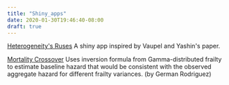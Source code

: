 ```yaml
---
title: "Shiny_apps"
date: 2020-01-30T19:46:40-08:00
draft: true
---
```




[Heterogeneity's Ruses](https://shiny.demog.berkeley.edu/josh/het_ruse)
  A shiny app inspired by Vaupel and Yashin's paper.
  
[Mortality
  Crossover](https://data.princeton.edu/pop509/heterogeneityApp)
  Uses inversion formula from Gamma-distributed frailty to estimate
  baseline hazard that would be consistent with the observed aggregate
  hazard for different frailty variances. (by German Rodriguez)


  
